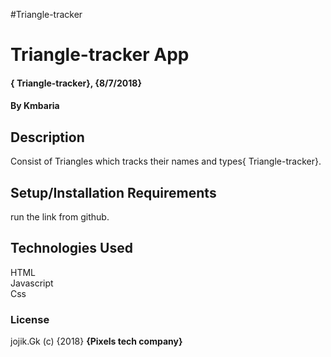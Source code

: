 #Triangle-tracker
#  Triangle-tracker App
#### { Triangle-tracker}, {8/7/2018}
#### By Kmbaria
## Description 
 Consist of  Triangles which tracks their names and types{ Triangle-tracker}.
## Setup/Installation Requirements
run the link from github.
## Technologies Used
HTML</br>
Javascript</br>
Css
### License
jojik.Gk (c) {2018} **{Pixels tech company}**

